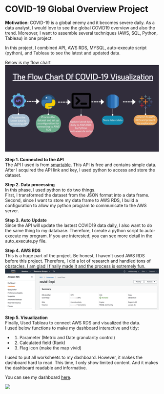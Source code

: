 # COVID-19 Global Overview Project
__Motivation__: COVID-19 is a global enemy and it becomes severe daily. As a data analyst, I would love to see the global COVID19 overview and also the trend. Moreover, I want to assemble several techniques (AWS, SQL, Python, Tableau) in one project.

In this project, I combined API, AWS RDS, MYSQL, auto-execute script (python), and Tableau to see the latest and updated data.

Below is my flow chart
<img src = "Covid-flow-chart.jpg" width='900' heigh='600'>

__Step 1. Connected to the API__\
The API I used is from [smartable](https://developer.smartable.ai/api-details#api=coronavirus&operation=news). This API is free and contains simple data. After I acquired the API link and key, I used python to access and store the dataset.

__Step 2. Data processing__\
In this phase, I used python to do two things.\
First, I transformed the dataset from the JSON format into a data frame.\
Second, since I want to store my data frame to AWS RDS, I build a configuration to allow my python program to communicate to the AWS server.

__Step 3. Auto Update__\
Since the API will update the lastest COVID19 data daily, I also want to do the same thing to my database. Therefore, I create a python script to auto-execute my program. If you are interested, you can see more detail in the auto_execute.py file.

__Step 4. AWS RDS__\
This is a huge part of the project. Be honest, I haven't used AWS RDS before this project. Therefore, I did a lot of research and handled tons of obstacles. I am glad I finally made it and the process is extremely fun. 
<img src = "aws pic.png" width='900' heigh='600'>

__Step 5. Visualization__\
Finally, Used Tableau to connect AWS RDS and visualized the data.\
I used below functions to make my dashboard interactive and tidy:
* 1. Parameter (Metric and Date granularity control)
* 2. Calculated field (Rank)
* 3. Flag icon (make the map vivid)

I used to put all worksheets to my dashboard. However, it makes the dashboard hard to read. This time, I only show limited content. And it makes the dashboard readable and informative.

You can see my dashboard [here](https://public.tableau.com/views/Covid19GlobalOverview/COVID-19WorldwideDashboard?:language=en&:display_count=y&publish=yes&:origin=viz_share_link).

<div class='tableauPlaceholder' id='viz1594931265589' style='position: relative'><noscript><a href='#'><img alt=' ' src='https:&#47;&#47;public.tableau.com&#47;static&#47;images&#47;Co&#47;Covid19GlobalOverview&#47;COVID-19WorldwideDashboard&#47;1_rss.png' style='border: none' /></a></noscript><object class='tableauViz'  style='display:none;'><param name='host_url' value='https%3A%2F%2Fpublic.tableau.com%2F' /> <param name='embed_code_version' value='3' /> <param name='site_root' value='' /><param name='name' value='Covid19GlobalOverview&#47;COVID-19WorldwideDashboard' /><param name='tabs' value='no' /><param name='toolbar' value='yes' /><param name='static_image' value='https:&#47;&#47;public.tableau.com&#47;static&#47;images&#47;Co&#47;Covid19GlobalOverview&#47;COVID-19WorldwideDashboard&#47;1.png' /> <param name='animate_transition' value='yes' /><param name='display_static_image' value='yes' /><param name='display_spinner' value='yes' /><param name='display_overlay' value='yes' /><param name='display_count' value='yes' /><param name='language' value='en' /><param name='filter' value='publish=yes' /></object></div>

